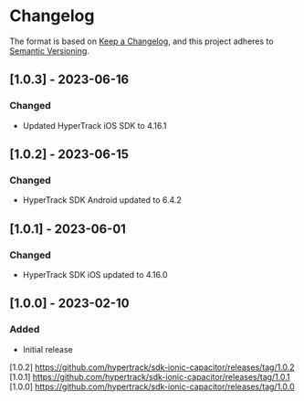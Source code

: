 # Changelog

The format is based on [Keep a Changelog](https://keepachangelog.com/en/1.0.0/),
and this project adheres to [Semantic Versioning](https://semver.org/spec/v2.0.0.html).

## [1.0.3] - 2023-06-16

### Changed

- Updated HyperTrack iOS SDK to 4.16.1

## [1.0.2] - 2023-06-15

### Changed
- HyperTrack SDK Android updated to 6.4.2

## [1.0.1] - 2023-06-01

### Changed
- HyperTrack SDK iOS updated to 4.16.0

## [1.0.0] - 2023-02-10

### Added
- Initial release

[1.0.2] https://github.com/hypertrack/sdk-ionic-capacitor/releases/tag/1.0.2
[1.0.1] https://github.com/hypertrack/sdk-ionic-capacitor/releases/tag/1.0.1
[1.0.0] https://github.com/hypertrack/sdk-ionic-capacitor/releases/tag/1.0.0
